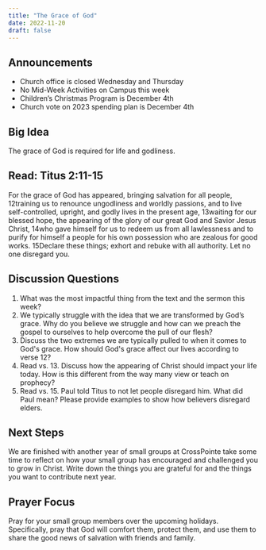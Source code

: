 ```yaml
---
title: "The Grace of God"
date: 2022-11-20
draft: false
---
```


## Announcements
* Church office is closed Wednesday and Thursday
* No Mid-Week Activities on Campus this week
* Children’s Christmas Program is December 4th
* Church vote on 2023 spending plan is December 4th


## Big Idea
The grace of God is required for life and godliness.

## Read: Titus 2:11-15
For the grace of God has appeared, bringing salvation for all people, 12training us to renounce ungodliness and worldly passions, and to live self-controlled, upright, and godly lives in the present age, 13waiting for our blessed hope, the appearing of the glory of our great God and Savior Jesus Christ, 14who gave himself for us to redeem us from all lawlessness and to purify for himself a people for his own possession who are zealous for good works.
15Declare these things; exhort and rebuke with all authority. Let no one disregard you.


## Discussion Questions
1. What was the most impactful thing from the text and the sermon this week?
2. We typically struggle with the idea that we are transformed by God’s grace. Why
do you believe we struggle and how can we preach the gospel to ourselves to help
overcome the pull of our flesh?
3. Discuss the two extremes we are typically pulled to when it comes to God's grace. How should God's grace affect our lives according to verse 12?
4. Read vs. 13. Discuss how the appearing of Christ should impact your life today.
How is this different from the way many view or teach on prophecy?
5. Read vs. 15. Paul told Titus to not let people disregard him. What did Paul
mean? Please provide examples to show how believers disregard elders.


## Next Steps
We are finished with another year of small groups at CrossPointe take some time to
reflect on how your small group has encouraged and challenged you to grow in Christ.
Write down the things you are grateful for and the things you want to contribute next
year.

## Prayer Focus
Pray for your small group members over the upcoming holidays. Specifically, pray that
God will comfort them, protect them, and use them to share the good news of salvation
with friends and family.
